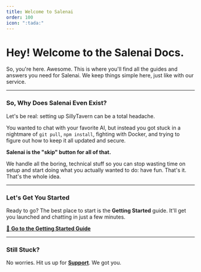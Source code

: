 ```yaml
---
title: Welcome to Salenai
order: 100
icon: ":tada:"
---
```

# Hey! Welcome to the Salenai Docs.

So, you're here. Awesome. This is where you'll find all the guides and answers you need for Salenai. We keep things simple here, just like with our service.

---

### So, Why Does Salenai Even Exist?

Let's be real: setting up SillyTavern can be a total headache.

You wanted to chat with your favorite AI, but instead you got stuck in a nightmare of `git pull`, `npm install`, fighting with Docker, and trying to figure out how to keep it all updated and secure.

**Salenai is the "skip" button for all of that.**

We handle all the boring, technical stuff so you can stop wasting time on setup and start doing what you actually wanted to do: have fun. That's it. That's the whole idea.

---

### Let's Get You Started

Ready to go? The best place to start is the **Getting Started** guide. It'll get you launched and chatting in just a few minutes.

[🚀 **Go to the Getting Started Guide**](./getting-started.md)

---

### Still Stuck?

No worries. Hit us up for **[Support](./support.md)**. We got you.
